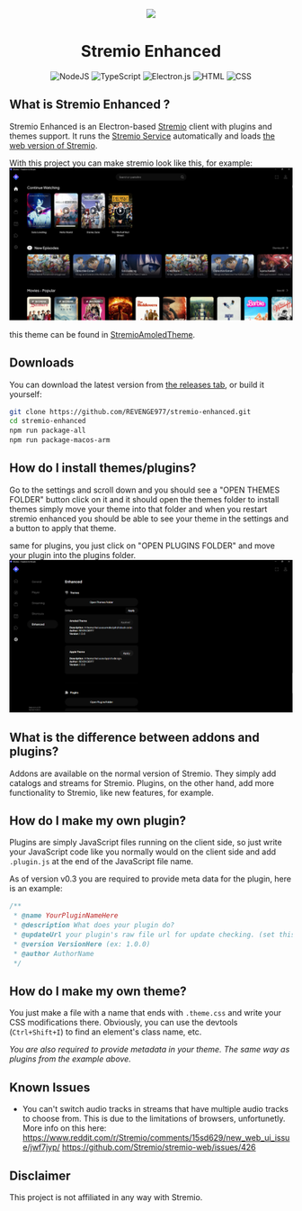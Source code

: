 <p align="center">
	<a href="https://stremio.com/">
		<img src="https://github.com/REVENGE977/stremio-enhanced/raw/main/images/icon.ico">
	</a>
	<h1 align="center">Stremio Enhanced</h1>
	<p align="center">
	<img src="https://img.shields.io/badge/Node.js-43853D?style=for-the-badge&logo=node.js&logoColor=white" alt="NodeJS"> <img src="https://img.shields.io/badge/TypeScript-007ACC?style=for-the-badge&logo=typescript&logoColor=white" alt="TypeScript"> <img src="https://img.shields.io/badge/Electron-191970?style=for-the-badge&logo=Electron&logoColor=white" alt="Electron.js"> <img src="https://img.shields.io/badge/HTML-239120?style=for-the-badge&logo=html5&logoColor=white" alt="HTML"> <img src="https://img.shields.io/badge/CSS-239120?&style=for-the-badge&logo=css3&logoColor=white" alt="CSS">
	</p>
</p>

## What is Stremio Enhanced ?
Stremio Enhanced is an Electron-based [Stremio](https://www.stremio.com/) client with plugins and themes support. It runs the [Stremio Service](https://github.com/Stremio/stremio-service) automatically and loads [the web version of Stremio](https://app.strem.io/shell-v4.4/).


With this project you can make stremio look like this, for example:
![screenshot](https://github.com/REVENGE977/stremio-enhanced/raw/main/images/amoled_screenshot.png)

this theme can be found in [StremioAmoledTheme](https://github.com/REVENGE977/StremioAmoledTheme).
## Downloads
You can download the latest version from [the releases tab](https://github.com/REVENGE977/stremio-enhanced/releases), or build it yourself:
```sh
git clone https://github.com/REVENGE977/stremio-enhanced.git
cd stremio-enhanced
npm run package-all
npm run package-macos-arm
```

## How do I install themes/plugins?
Go to the settings and scroll down and you should see a "OPEN THEMES FOLDER" button
click on it and it should open the themes folder to install themes simply move your theme into that folder
and when you restart stremio enhanced you should be able to see your theme in the settings and a button to apply that theme.

same for plugins, you just click on "OPEN PLUGINS FOLDER" and move your plugin into the plugins folder.
![settings_screenshot](https://github.com/REVENGE977/stremio-enhanced/raw/main/images/settings_screenshot.png)

## What is the difference between addons and plugins?
Addons are available on the normal version of Stremio. They simply add catalogs and streams for Stremio. Plugins, on the other hand, add more functionality to Stremio, like new features, for example.


## How do I make my own plugin?
Plugins are simply JavaScript files running on the client side, so just write your JavaScript code like you normally would on the client side and add `.plugin.js` at the end of the JavaScript file name.

As of version v0.3 you are required to provide meta data for the plugin, here is an example:
```js
/**
 * @name YourPluginNameHere
 * @description What does your plugin do?
 * @updateUrl your plugin's raw file url for update checking. (set this to none if you don't want to provide one)
 * @version VersionHere (ex: 1.0.0)
 * @author AuthorName
 */
```
## How do I make my own theme?
You just make a file with a name that ends with `.theme.css` and write your CSS modifications there. Obviously, you can use the devtools (`Ctrl+Shift+I`) to find an element's class name, etc.

*You are also required to provide metadata in your theme. The same way as plugins from the example above.*

## Known Issues
- You can't switch audio tracks in streams that have multiple audio tracks to choose from. This is due to the limitations of browsers, unfortunetly. More info on this here: https://www.reddit.com/r/Stremio/comments/15sd629/new_web_ui_issue/jwf7jyp/ https://github.com/Stremio/stremio-web/issues/426

## Disclaimer
This project is not affiliated in any way with Stremio.
